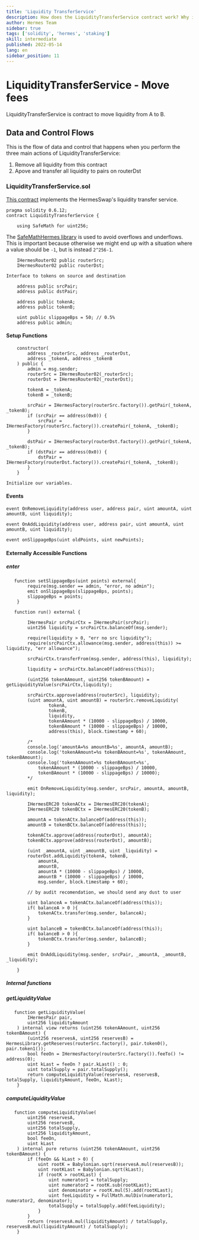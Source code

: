 ```yaml
---
title: 'Liquidity TransferService'
description: How does the LiquidityTransferService contract work? Why is it written that way?
author: Hermes Team
sidebar: true
tags: ['solidity', 'hermes', 'staking']
skill: intermediate
published: 2022-05-14
lang: en
sidebar_position: 11
---
```


# LiquidityTransferService - Move fees

LiquidityTransferService is contract to move liquidity from A to B.

## Data and Control Flows

This is the flow of data and control that happens when you perform the three main actions of LiquidityTransferService:

1. Remove all liquidity from this contract
2. Apove and transfer all liquidity to pairs on routerDst

### LiquidityTransferService.sol

[This contract](https://github.com/Hermes-defi/hermes-swap/blob/main/contracts/LiquidityTransfer.sol) implements the
HermesSwap's liquidity transfer service.

```solidity
pragma solidity 0.6.12;
contract LiquidityTransferService {
```

```solidity
    using SafeMath for uint256;
```

The [SafeMathHermes library](https://docs.openzeppelin.com/contracts/2.x/api/math) is used to avoid overflows and
underflows. This is important because otherwise we might end up with a situation where a value should be `-1`,
but is instead `2^256-1`.

```solidity
    IHermesRouter02 public routerSrc;
    IHermesRouter02 public routerDst;
```

    Interface to tokens on source and destination

```solidity
    address public srcPair;
    address public dstPair;
```

```solidity
    address public tokenA;
    address public tokenB;
```

```solidity
    uint public slippageBps = 50; // 0.5%
    address public admin;
```

#### Setup Functions

```solidity
    constructor(
        address _routerSrc, address _routerDst,
        address _tokenA, address _tokenB
    ) public {
        admin = msg.sender;
        routerSrc = IHermesRouter02(_routerSrc);
        routerDst = IHermesRouter02(_routerDst);

        tokenA = _tokenA;
        tokenB = _tokenB;

        srcPair = IHermesFactory(routerSrc.factory()).getPair(_tokenA, _tokenB);
        if (srcPair == address(0x0)) {
            srcPair = IHermesFactory(routerSrc.factory()).createPair(_tokenA, _tokenB);
        }

        dstPair = IHermesFactory(routerDst.factory()).getPair(_tokenA, _tokenB);
        if (dstPair == address(0x0)) {
            dstPair = IHermesFactory(routerDst.factory()).createPair(_tokenA, _tokenB);
        }
    }
```

    Initialize our variables.

#### Events

    event OnRemoveLiquidity(address user, address pair, uint amountA, uint amountB, uint liquidity);

    event OnAddLiquidity(address user, address pair, uint amountA, uint amountB, uint liquidity);

    event onSlippageBps(uint oldPoints, uint newPoints);

#### Externally Accessible Functions

##### enter

```solidity
   function setSlippageBps(uint points) external{
        require(msg.sender == admin, "error, no admin");
        emit onSlippageBps(slippageBps, points);
        slippageBps = points;
    }
```

```solidity
   function run() external {

        IHermesPair srcPairCtx = IHermesPair(srcPair);
        uint256 liquidity = srcPairCtx.balanceOf(msg.sender);

        require(liquidity > 0, "err no src liquidity");
        require(srcPairCtx.allowance(msg.sender, address(this)) >= liquidity, "err allowance");

        srcPairCtx.transferFrom(msg.sender, address(this), liquidity);

        liquidity = srcPairCtx.balanceOf(address(this));

        (uint256 tokenAAmount, uint256 tokenBAmount) = getLiquidityValue(srcPairCtx,liquidity);

        srcPairCtx.approve(address(routerSrc), liquidity);
        (uint amountA, uint amountB) = routerSrc.removeLiquidity(
                tokenA,
                tokenB,
                liquidity,
                tokenAAmount * (10000 - slippageBps) / 10000,
                tokenBAmount * (10000 - slippageBps) / 10000,
                address(this), block.timestamp + 60);

        /*
        console.log('amountA=%s amountB=%s', amountA, amountB);
        console.log('tokenAAmount=%s tokenBAmount=%s', tokenAAmount, tokenBAmount);
        console.log('tokenAAmount=%s tokenBAmount=%s',
            tokenAAmount * (10000 - slippageBps) / 10000,
            tokenBAmount * (10000 - slippageBps) / 10000);
        */

        emit OnRemoveLiquidity(msg.sender, srcPair, amountA, amountB, liquidity);

        IHermesERC20 tokenACtx = IHermesERC20(tokenA);
        IHermesERC20 tokenBCtx = IHermesERC20(tokenB);

        amountA = tokenACtx.balanceOf(address(this));
        amountB = tokenBCtx.balanceOf(address(this));

        tokenACtx.approve(address(routerDst), amountA);
        tokenBCtx.approve(address(routerDst), amountB);

        (uint _amountA, uint _amountB, uint _liquidity) =
        routerDst.addLiquidity(tokenA, tokenB,
            amountA,
            amountB,
            amountA * (10000 - slippageBps) / 10000,
            amountB * (10000 - slippageBps) / 10000,
            msg.sender, block.timestamp + 60);

        // by audit recomendation, we should send any dust to user

        uint balanceA = tokenACtx.balanceOf(address(this));
        if( balanceA > 0 ){
            tokenACtx.transfer(msg.sender, balanceA);
        }

        uint balanceB = tokenBCtx.balanceOf(address(this));
        if( balanceB > 0 ){
            tokenBCtx.transfer(msg.sender, balanceB);
        }

        emit OnAddLiquidity(msg.sender, srcPair, _amountA, _amountB, _liquidity);

    }
```

##### Internal functions

##### getLiquidityValue

```solidity
   function getLiquidityValue(
        IHermesPair pair,
        uint256 liquidityAmount
    ) internal view returns (uint256 tokenAAmount, uint256 tokenBAmount) {
        (uint256 reservesA, uint256 reservesB) = HermesLibrary.getReserves(routerSrc.factory(), pair.token0(), pair.token1());
        bool feeOn = IHermesFactory(routerSrc.factory()).feeTo() != address(0);
        uint kLast = feeOn ? pair.kLast() : 0;
        uint totalSupply = pair.totalSupply();
        return computeLiquidityValue(reservesA, reservesB, totalSupply, liquidityAmount, feeOn, kLast);
    }
```

##### computeLiquidityValue

```solidity
   function computeLiquidityValue(
        uint256 reservesA,
        uint256 reservesB,
        uint256 totalSupply,
        uint256 liquidityAmount,
        bool feeOn,
        uint kLast
    ) internal pure returns (uint256 tokenAAmount, uint256 tokenBAmount) {
        if (feeOn && kLast > 0) {
            uint rootK = Babylonian.sqrt(reservesA.mul(reservesB));
            uint rootKLast = Babylonian.sqrt(kLast);
            if (rootK > rootKLast) {
                uint numerator1 = totalSupply;
                uint numerator2 = rootK.sub(rootKLast);
                uint denominator = rootK.mul(5).add(rootKLast);
                uint feeLiquidity = FullMath.mulDiv(numerator1, numerator2, denominator);
                totalSupply = totalSupply.add(feeLiquidity);
            }
        }
        return (reservesA.mul(liquidityAmount) / totalSupply, reservesB.mul(liquidityAmount) / totalSupply);
    }
```
